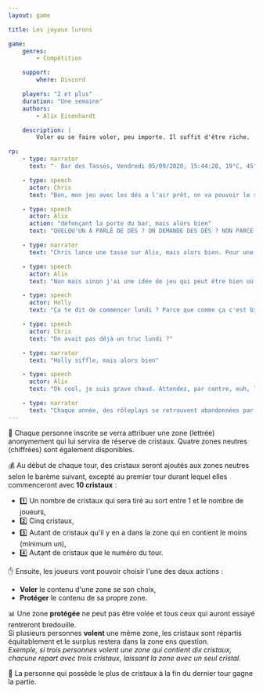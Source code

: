 ```yaml
---
layout: game

title: Les joyaux lurons

game:
    genres:
        - Compétition

    support:
        where: Discord

    players: "2 et plus"
    duration: "Une semaine"
    authors:
        - Alix Eisenhardt

    description: |
        Voler ou se faire voler, peu importe. Il suffit d'être riche.

rp:
    - type: narrator
      text: "- Bar des Tassés, Vendredi 05/09/2020, 15:44:28, 19°C, 45°53'57.4"N 6°07'53.2"E -"

    - type: speech
      actor: Chris
      text: "Bon, mon jeu avec les dés a l'air prêt, on va pouvoir le sortir de la béta."

    - type: speech
      actor: Alix
      action: "défonçant la porte du bar, mais alors bien"
      text: "QUELQU'UN A PARLÉ DE DÉS ? ON DEMANDE DES DÉS ? NON PARCE QUE MOI J'AIME BIEN LES DÉS C'EST TROP BIEN ON PEUT FAIRE PLEIN DE JEUX AVEC ET PUIS MÊME QUE..."

    - type: narrator
      text: "Chris lance une tasse sur Alix, mais alors bien. Pour une fois qu'il arrive à viser"

    - type: speech
      actor: Alix
      text: "Non mais sinon j'ai une idée de jeu qui peut être bien où il faut voler des trucs aux gens et tout donc ça peut être rigolo et faire du drama donc on va bien rigoler en les regardant jouer."

    - type: speech
      actor: Holly
      text: "Ça te dit de commencer lundi ? Parce que comme ça c'est bien, tu fais ton animation, ça te fait plaisir, les gens jouent..."

    - type: speech
      actor: Chris
      text: "On avait pas déjà un truc lundi ?"

    - type: narrator
      text: "Holly siffle, mais alors bien"

    - type: speech
      actor: Alix
      text: "Ok cool, je suis grave chaud. Attendez, par contre, euh, là, ça veut dire que je dois faire du RP ?"

    - type: narrator
      text: "Chaque année, des rôleplays se retrouvent abandonnées par leurs propriétaires. Salauds. Si vous voyez un rôleplay abandonné, faites un don. Lequel ? J'en sais rien, moi, vous êtes assez grands pour prendre des décisions, non ? Faites juste un don, de toute façon la Délégation vérifiera jamais."
---
```


📘 Chaque personne inscrite se verra attribuer une zone (lettrée) anonymement qui lui servira de réserve de cristaux. Quatre zones neutres (chiffrées) sont également disponibles.

💰 Au début de chaque tour, des cristaux seront ajoutés aux zones neutres selon le barème suivant, excepté au premier tour durant lequel elles commenceront avec **10 cristaux** :  
- 1️⃣ Un nombre de cristaux qui sera tiré au sort entre 1 et le nombre de joueurs,  
- 2️⃣ Cinq cristaux,  
- 3️⃣ Autant de cristaux qu'il y en a dans la zone qui en contient le moins (minimum un),  
- 4️⃣ Autant de cristaux que le numéro du tour.

✋ Ensuite, les joueurs vont pouvoir choisir l'une des deux actions :
- **Voler** le contenu d'une zone se son choix,  
- **Protéger** le contenu de sa propre zone.

📊 Une zone **protégée** ne peut pas être volée et tous ceux qui auront essayé rentreront bredouille.  
Si plusieurs personnes **volent** une même zone, les cristaux sont répartis équitablement et le surplus restera dans la zone ens question.  
*Exemple, si trois personnes volent une zone qui contient dix cristaux, chacune repart avec trois cristaux, laissant la zone avec un seul cristal.*

👑 La personne qui possède le plus de cristaux à la fin du dernier tour gagne la partie.
